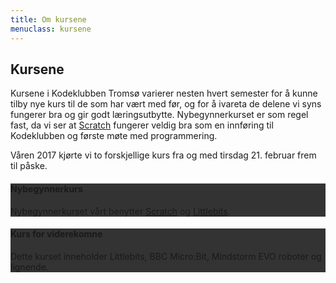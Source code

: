 ```yaml
---
title: Om kursene
menuclass: kursene
---
```

## Kursene

Kursene i Kodeklubben Tromsø varierer nesten hvert semester for å kunne tilby nye kurs til de som har vært med før,
og for å ivareta de delene vi syns fungerer bra og gir godt læringsutbytte. Nybegynnerkurset er som regel fast, da
vi ser at [Scratch](https://scratch.mit.edu) fungerer veldig bra som en innføring til Kodeklubben og første møte med programmering.

Våren 2017 kjørte vi to forskjellige kurs fra og med tirsdag 21. februar frem til påske.

<div class="row">
    <div class="col-sm-6">
        <div class="card card-inverse" style="background-color: #333; border-color: #333;">
        <!-- img class="card-img-top" src="..." alt="Card image cap" -->
        <div class="card-block">
            <h4 class="card-title">Nybegynnerkurs</h4>
            <p class="card-text">
            Nybegynnerkurset vårt benytter <a href="https://scratch.mit.edu">Scratch</a> og <a href="http://littlebits.cc">Littlebits</a>.
            </p>
        </div>
        </div>
    </div>
    <div class="col-sm-6">
        <div class="card card-inverse" style="background-color: #333; border-color: #333;">
        <!-- img class="card-img-top" src="..." alt="Card image cap" -->
        <div class="card-block">
            <h4 class="card-title">Kurs for viderekomne</h4>
            <p class="card-text">
            Dette kurset inneholder Littlebits, BBC Micro:Bit, Mindstorm EVO roboter og lignende.
            </p>
        </div>
        </div>
    </div>
</div>

